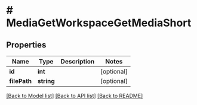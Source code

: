 # # MediaGetWorkspaceGetMediaShort

## Properties

Name | Type | Description | Notes
------------ | ------------- | ------------- | -------------
**id** | **int** |  | [optional] 
**filePath** | **string** |  | [optional] 

[[Back to Model list]](../../README.md#documentation-for-models) [[Back to API list]](../../README.md#documentation-for-api-endpoints) [[Back to README]](../../README.md)


